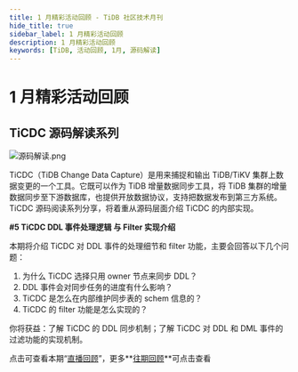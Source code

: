 ```yaml
---
title: 1 月精彩活动回顾 - TiDB 社区技术月刊
hide_title: true
sidebar_label: 1 月精彩活动回顾
description: 1 月精彩活动回顾
keywords: [TiDB, 活动回顾, 1月, 源码解读]
---
```


# 1 月精彩活动回顾

## TiCDC 源码解读系列

![源码解读.png](https://img2.pingcap.com/forms/8/3/83f809a54cdcfb74e24a51770da357c930658f72.png)

TiCDC（TiDB Change Data Capture）是用来捕捉和输出 TiDB/TiKV 集群上数据变更的一个工具。它既可以作为 TiDB 增量数据同步工具，将 TiDB 集群的增量数据同步至下游数据库，也提供开放数据协议，支持把数据发布到第三方系统。TiCDC 源码阅读系列分享，将着重从源码层面介绍 TiCDC 的内部实现。

**#5 TiCDC DDL 事件处理逻辑 与 Filter 实现介绍**

本期将介绍 TiCDC 对 DDL 事件的处理细节和 filter 功能，主要会回答以下几个问题：

1. 为什么 TiCDC 选择只用 owner 节点来同步 DDL？
2. DDL 事件会对同步任务的进度有什么影响？
3. TiCDC 是怎么在内部维护同步表的 schem 信息的？
4. TiCDC 的 filter 功能是怎么实现的？

你将获益：了解 TiCDC 的 DDL 同步机制；了解 TiCDC 对 DDL 和 DML 事件的过滤功能的实现机制。

点击可查看本期“[直播回顾](https://www.bilibili.com/video/BV15K411C7r3/)”，更多**[往期回顾](https://asktug.com/t/topic/995759)**可点击查看

